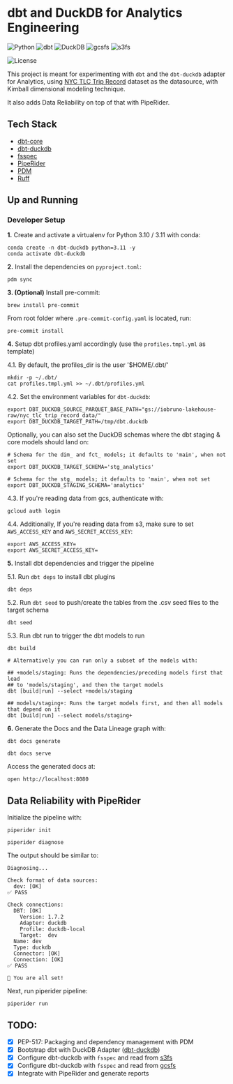 # dbt and DuckDB for Analytics Engineering

![Python](https://img.shields.io/badge/Python-3.10_|_3.11-4B8BBE.svg?style=flat&logo=python&logoColor=FFD43B&labelColor=306998)
![dbt](https://img.shields.io/badge/dbt-1.7-262A38?style=flat&logo=dbt&logoColor=FF6849&labelColor=262A38)
![DuckDB](https://img.shields.io/badge/DuckDB-black?style=flat&logo=duckdb&logoColor=FEF000&labelColor=black)
![gcsfs](https://img.shields.io/badge/gcsfs-black?style=flat&logo=googlecloudstorage&logoColor=FEF000&labelColor=black)
![s3fs](https://img.shields.io/badge/s3fs-black?style=flat&logo=amazon-s3&logoColor=FEF000&labelColor=black)

![License](https://img.shields.io/badge/license-CC--BY--SA--4.0-31393F?style=flat&logo=creativecommons&logoColor=black&labelColor=white)

This project is meant for experimenting with `dbt` and the `dbt-duckdb` adapter for Analytics,
using [NYC TLC Trip Record](https://www.nyc.gov/site/tlc/about/tlc-trip-record-data.page) dataset as the datasource, with Kimball dimensional modeling technique. 

It also adds Data Reliability on top of that with PipeRider.

## Tech Stack
- [dbt-core](https://github.com/dbt-labs/dbt-core)
- [dbt-duckdb](https://docs.getdbt.com/reference/warehouse-setups/duckdb-setup)
- [fsspec](https://filesystem-spec.readthedocs.io/en/latest/api.html#other-known-implementations)
- [PipeRider](https://github.com/InfuseAI/piperider)
- [PDM](https://pdm-project.org/latest/usage/dependency/)
- [Ruff](https://docs.astral.sh/ruff/configuration/)


## Up and Running

### Developer Setup

**1.** Create and activate a virtualenv for Python 3.10 / 3.11 with conda:
```shell
conda create -n dbt-duckdb python=3.11 -y
conda activate dbt-duckdb
```

**2.** Install the dependencies on `pyproject.toml`:
```shell
pdm sync
```

**3. (Optional)**  Install pre-commit:
```shell
brew install pre-commit
```

From root folder where `.pre-commit-config.yaml` is located, run:
```shell
pre-commit install
```

**4.** Setup dbt profiles.yaml accordingly (use the `profiles.tmpl.yml` as template)

4.1. By default, the profiles_dir is the user '$HOME/.dbt/'
```shell
mkdir -p ~/.dbt/
cat profiles.tmpl.yml >> ~/.dbt/profiles.yml
```

4.2. Set the environment variables for `dbt-duckdb`:

```shell
export DBT_DUCKDB_SOURCE_PARQUET_BASE_PATH="gs://iobruno-lakehouse-raw/nyc_tlc_trip_record_data/"
export DBT_DUCKDB_TARGET_PATH=/tmp/dbt.duckdb
```

Optionally, you can also set the DuckDB schemas where the dbt staging & core models should land on:
```shell
# Schema for the dim_ and fct_ models; it defaults to 'main', when not set
export DBT_DUCKDB_TARGET_SCHEMA='stg_analytics'

# Schema for the stg_ models; it defaults to 'main', when not set
export DBT_DUCKDB_STAGING_SCHEMA='analytics'
```

4.3. If you're reading data from gcs, authenticate with:
```shell
gcloud auth login
```

4.4. Additionally, If you're reading data from s3, make sure to set `AWS_ACCESS_KEY` and `AWS_SECRET_ACCESS_KEY`:
```shell
export AWS_ACCESS_KEY=
export AWS_SECRET_ACCESS_KEY=
```

**5.** Install dbt dependencies and trigger the pipeline

5.1. Run `dbt deps` to install  dbt plugins
```shell
dbt deps
```

5.2. Run `dbt seed` to push/create the tables from the .csv seed files to the target schema
```shell
dbt seed
```

5.3. Run dbt run to trigger the dbt models to run
```shell
dbt build

# Alternatively you can run only a subset of the models with:

## +models/staging: Runs the dependencies/preceding models first that lead 
## to 'models/staging', and then the target models
dbt [build|run] --select +models/staging

## models/staging+: Runs the target models first, and then all models that depend on it
dbt [build|run] --select models/staging+
```

**6.** Generate the Docs and the Data Lineage graph with:
```shell
dbt docs generate
```
```shell
dbt docs serve
```
Access the generated docs at:
```shell
open http://localhost:8080
```


## Data Reliability with PipeRider

Initialize the pipeline with:
```shell
piperider init 
```
```shell
piperider diagnose
```
The output should be similar to:
```shell
Diagnosing...

Check format of data sources:
  dev: [OK]
✅ PASS

Check connections:
  DBT: [OK]
    Version: 1.7.2
    Adapter: duckdb
    Profile: duckdb-local
    Target:  dev 
  Name: dev
  Type: duckdb
  Connector: [OK]
  Connection: [OK]
✅ PASS

🎉 You are all set!
```

Next, run piperider pipeline:
```shell
piperider run
```


## TODO:
- [x] PEP-517: Packaging and dependency management with PDM
- [x] Bootstrap dbt with DuckDB Adapter ([dbt-duckdb](https://github.com/duckdb/dbt-duckdb))
- [x] Configure dbt-duckdb with `fsspec` and read from [s3fs](https://s3fs.readthedocs.io/en/latest/api.html#s3fs.core.S3FileSystem)
- [x] Configure dbt-duckdb with `fsspec` and read from [gcsfs](https://gcsfs.readthedocs.io/en/latest/api.html?highlight=GCSFileSystem#gcsfs.core.GCSFileSystem)
- [x] Integrate with PipeRider and generate reports
